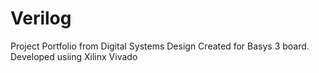 # Verilog
Project Portfolio from Digital Systems Design
Created for Basys 3 board. Developed usiing Xilinx Vivado
